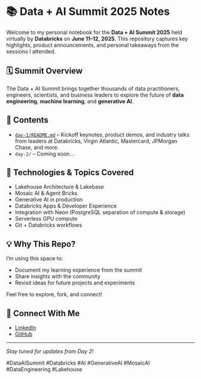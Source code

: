# 📚 Data + AI Summit 2025 Notes

Welcome to my personal notebook for the **Data + AI Summit 2025** held virtually by **Databricks** on **June 11–12, 2025**. This repository captures key highlights, product announcements, and personal takeaways from the sessions I attended.

## 🗓️ Summit Overview
The Data + AI Summit brings together thousands of data practitioners, engineers, scientists, and business leaders to explore the future of **data engineering**, **machine learning**, and **generative AI**.

## 📂 Contents

- [`day-1/README.md`](day-1/README.md) – Kickoff keynotes, product demos, and industry talks from leaders at Databricks, Virgin Atlantic, Mastercard, JPMorgan Chase, and more.
- `day-2/` – Coming soon...

## 🌟 Technologies & Topics Covered

- Lakehouse Architecture & Lakebase
- Mosaic AI & Agent Bricks
- Generative AI in production
- Databricks Apps & Developer Experience
- Integration with Neon (PostgreSQL separation of compute & storage)
- Serverless GPU compute
- Git + Databricks workflows

## 💡 Why This Repo?
I’m using this space to:
- Document my learning experience from the summit
- Share insights with the community
- Revisit ideas for future projects and experiments

Feel free to explore, fork, and connect!

## 🔗 Connect With Me

- [LinkedIn](https://www.linkedin.com/in/shravangajula/)
- [GitHub](https://github.com/shravangajula)

---

_Stay tuned for updates from Day 2!_

#DataAISummit #Databricks #AI #GenerativeAI #MosaicAI #DataEngineering #Lakehouse

